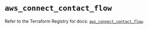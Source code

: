 # `aws_connect_contact_flow`

Refer to the Terraform Registry for docs: [`aws_connect_contact_flow`](https://registry.terraform.io/providers/hashicorp/aws/5.72.0/docs/resources/connect_contact_flow).
